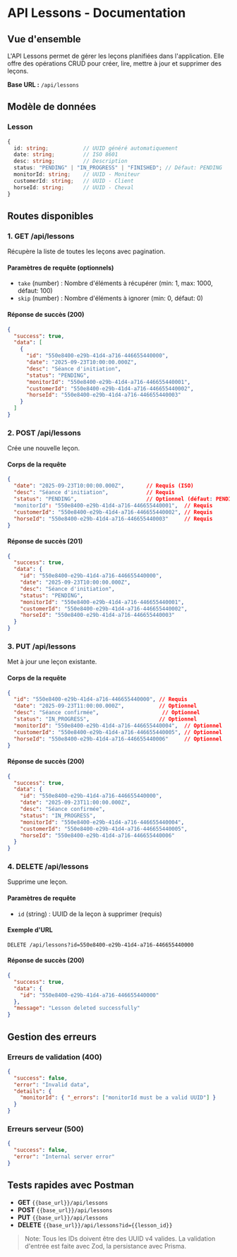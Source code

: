 # API Lessons - Documentation

## Vue d'ensemble

L'API Lessons permet de gérer les leçons planifiées dans l'application. Elle offre des opérations CRUD pour créer, lire, mettre à jour et supprimer des leçons.

**Base URL :** `/api/lessons`

## Modèle de données

### Lesson

```typescript
{
  id: string;           // UUID généré automatiquement
  date: string;         // ISO 8601
  desc: string;         // Description
  status: "PENDING" | "IN_PROGRESS" | "FINISHED"; // Défaut: PENDING
  monitorId: string;    // UUID - Moniteur
  customerId: string;   // UUID - Client
  horseId: string;      // UUID - Cheval
}
```

## Routes disponibles

### 1. GET /api/lessons
Récupère la liste de toutes les leçons avec pagination.

#### Paramètres de requête (optionnels)
- `take` (number) : Nombre d'éléments à récupérer (min: 1, max: 1000, défaut: 100)
- `skip` (number) : Nombre d'éléments à ignorer (min: 0, défaut: 0)

#### Réponse de succès (200)
```json
{
  "success": true,
  "data": [
    {
      "id": "550e8400-e29b-41d4-a716-446655440000",
      "date": "2025-09-23T10:00:00.000Z",
      "desc": "Séance d'initiation",
      "status": "PENDING",
      "monitorId": "550e8400-e29b-41d4-a716-446655440001",
      "customerId": "550e8400-e29b-41d4-a716-446655440002",
      "horseId": "550e8400-e29b-41d4-a716-446655440003"
    }
  ]
}
```

### 2. POST /api/lessons
Crée une nouvelle leçon.

#### Corps de la requête
```json
{
  "date": "2025-09-23T10:00:00.000Z",       // Requis (ISO)
  "desc": "Séance d'initiation",            // Requis
  "status": "PENDING",                      // Optionnel (défaut: PENDING)
  "monitorId": "550e8400-e29b-41d4-a716-446655440001",  // Requis
  "customerId": "550e8400-e29b-41d4-a716-446655440002", // Requis
  "horseId": "550e8400-e29b-41d4-a716-446655440003"     // Requis
}
```

#### Réponse de succès (201)
```json
{
  "success": true,
  "data": {
    "id": "550e8400-e29b-41d4-a716-446655440000",
    "date": "2025-09-23T10:00:00.000Z",
    "desc": "Séance d'initiation",
    "status": "PENDING",
    "monitorId": "550e8400-e29b-41d4-a716-446655440001",
    "customerId": "550e8400-e29b-41d4-a716-446655440002",
    "horseId": "550e8400-e29b-41d4-a716-446655440003"
  }
}
```

### 3. PUT /api/lessons
Met à jour une leçon existante.

#### Corps de la requête
```json
{
  "id": "550e8400-e29b-41d4-a716-446655440000", // Requis
  "date": "2025-09-23T11:00:00.000Z",           // Optionnel
  "desc": "Séance confirmée",                    // Optionnel
  "status": "IN_PROGRESS",                      // Optionnel
  "monitorId": "550e8400-e29b-41d4-a716-446655440004",  // Optionnel
  "customerId": "550e8400-e29b-41d4-a716-446655440005", // Optionnel
  "horseId": "550e8400-e29b-41d4-a716-446655440006"     // Optionnel
}
```

#### Réponse de succès (200)
```json
{
  "success": true,
  "data": {
    "id": "550e8400-e29b-41d4-a716-446655440000",
    "date": "2025-09-23T11:00:00.000Z",
    "desc": "Séance confirmée",
    "status": "IN_PROGRESS",
    "monitorId": "550e8400-e29b-41d4-a716-446655440004",
    "customerId": "550e8400-e29b-41d4-a716-446655440005",
    "horseId": "550e8400-e29b-41d4-a716-446655440006"
  }
}
```

### 4. DELETE /api/lessons
Supprime une leçon.

#### Paramètres de requête
- `id` (string) : UUID de la leçon à supprimer (requis)

#### Exemple d'URL
```
DELETE /api/lessons?id=550e8400-e29b-41d4-a716-446655440000
```

#### Réponse de succès (200)
```json
{
  "success": true,
  "data": {
    "id": "550e8400-e29b-41d4-a716-446655440000"
  },
  "message": "Lesson deleted successfully"
}
```

## Gestion des erreurs

### Erreurs de validation (400)
```json
{
  "success": false,
  "error": "Invalid data",
  "details": {
    "monitorId": { "_errors": ["monitorId must be a valid UUID"] }
  }
}
```

### Erreurs serveur (500)
```json
{
  "success": false,
  "error": "Internal server error"
}
```

## Tests rapides avec Postman

- **GET** `{{base_url}}/api/lessons`
- **POST** `{{base_url}}/api/lessons`
- **PUT** `{{base_url}}/api/lessons`
- **DELETE** `{{base_url}}/api/lessons?id={{lesson_id}}`

> Note: Tous les IDs doivent être des UUID v4 valides. La validation d'entrée est faite avec Zod, la persistance avec Prisma.
